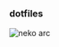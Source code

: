 ### dotfiles

![neko arc](https://res.cloudinary.com/dmfac7zfe/image/upload/v1656429956/neco-arc_inquisition.png)
